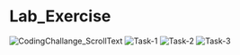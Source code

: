 # Lab_Exercise



![CodingChallange_ScrollText](https://user-images.githubusercontent.com/80693014/145615046-cb924ea4-d396-4c4e-a118-233f9aa95820.gif)
![Task-1](https://user-images.githubusercontent.com/80693014/145615056-e0fc6518-9b94-41c5-9322-b9e72d4eb14d.gif)
![Task-2](https://user-images.githubusercontent.com/80693014/145615059-459eac00-6b1c-406c-87e8-4ce2a7629945.gif)
![Task-3](https://user-images.githubusercontent.com/80693014/145615067-f3d90d28-c0ae-4e5f-965e-75e2276b4540.gif)
